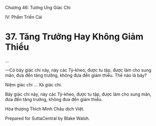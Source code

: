  

Chương 46: Tương Ưng Giác Chi

IV: Phẩm Triền Cái

# 37\. Tăng Trưởng Hay Không Giảm Thiểu

…

—Có bảy giác chi này, này các Tỷ-kheo, được tu tập, được làm cho sung mãn, đưa đến tăng trưởng, không đưa đến giảm thiểu. Thế nào là bảy?

Niệm giác chi … Xả giác chi.

Bảy giác chi này, này các Tỷ-kheo, được tu tập, được làm cho sung mãn, đưa đến tăng trưởng, không đưa đến giảm thiểu.

Hòa thượng Thích Minh Châu dịch Việt.

Prepared for SuttaCentral by Blake Walsh.